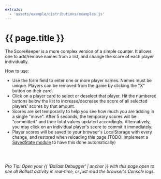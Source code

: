 ```yaml
---
extraJs:
  - 'assets/example/distributions/examples.js'
---
```


# {{ page.title }}

The ScoreKeeper is a more complex version of a simple counter. It allows one to add/remove names from a list, and 
change the score of each player individually. 

How to use:

- Use the form field to enter one or more player names. Names must be unique. Players can be removed from the game by
  clicking the "X" button on their card.
- Click on a player card to select or deselect that player. Hit the numbered buttons below the list to increase/decrease 
  the score of all selected players' scores by that amount. 
- Scores are set temporarily to help you see how much you are adding in a single "move". After 5 seconds, the temporary
  scores will be "committed" and their total values updated accordingly. Alternatively, you may click on an individual
  player's score to commit it immediately.
- Player scores will be saved to your browser's LocalStorage with every change, and restored when reloading this page
  (TODO: implement a [SavedState module][#3] to have this done automatically)

<div id="example_scorekeeper"></div>
<br><br>

_Pro Tip: Open your {{ 'Ballast Debugger' | anchor }} with this page open to see all Ballast activity in real-time, or
just read the browser's Console logs._

[#3]: https://github.com/copper-leaf/ballast/issues/3
